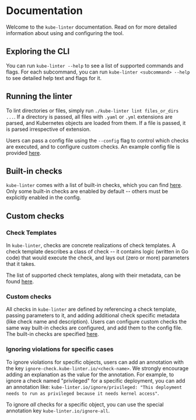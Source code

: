 
# Documentation

Welcome to the `kube-linter` documentation. Read on for more detailed information about using and configuring the tool.

## Exploring the CLI

You can run `kube-linter --help` to see a list of supported commands and flags. For each subcommand, you can
run `kube-linter <subcommand> --help` to see detailed help text and flags for it.

## Running the linter

To lint directories or files, simply run `./kube-linter lint files_or_dirs ...`. If a directory is passed, all files
with `.yaml` or `.yml` extensions are parsed, and Kubernetes objects are loaded from them. If a file is passed,
it is parsed irrespective of extension.

Users can pass a config file using the `--config` flag to control which checks are executed, and to configure custom checks.
An example config file is provided [here](../config.yaml.example).

## Built-in checks 

`kube-linter` comes with a list of built-in checks, which you can find [here](generated/checks.md). Only some
built-in checks are enabled by default -- others must be explicitly enabled in the config.

## Custom checks

### Check Templates

In `kube-linter`, checks are concrete realizations of check templates. A check template describes a class of check -- it
contains logic (written in Go code) that would execute the check, and lays out (zero or more) parameters that it takes.

The list of supported check templates, along with their metadata, can be found [here](generated/templates.md).

### Custom checks

All checks in `kube-linter` are defined by referencing a check template, passing parameters to it, and adding additional
check specific metadata (like check name and description). Users can configure custom checks the same way built-in checks
are configured, and add them to the config file. The built-in checks are specified [here](../internal/builtinchecks).

### Ignoring violations for specific cases

To ignore violations for specific objects, users can add an annotation with the key
`ignore-check.kube-linter.io/<check-name>`. We strongly encourage adding an explanation as the value for the annotation.
For example, to ignore a check named "privileged" for a specific deployment, you can add an annotation like:
`kube-linter.io/ignore/privileged: "This deployment needs to run as privileged because it needs kernel access"`.

To ignore _all_ checks for a specific object, you can use the special annotation key `kube-linter.io/ignore-all`.
